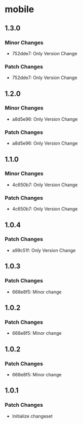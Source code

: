 # mobile

## 1.3.0

### Minor Changes

- 752dde7: Only Version Change

### Patch Changes

- 752dde7: Only Version Change

## 1.2.0

### Minor Changes

- a8d5e96: Only Version Change

### Patch Changes

- a8d5e96: Only Version Change

## 1.1.0

### Minor Changes

- 4c650b7: Only Version Change

### Patch Changes

- 4c650b7: Only Version Change

## 1.0.4

### Patch Changes

- a99c51f: Only Version Change

## 1.0.3

### Patch Changes

- 668e8f5: Minor change

## 1.0.2

### Patch Changes

- 668e8f5: Minor change

## 1.0.2

### Patch Changes

- 668e8f5: Minor change

## 1.0.1

### Patch Changes

- Initialize changeset
